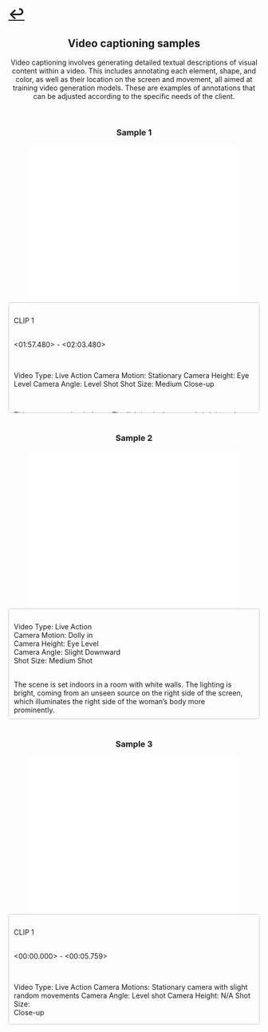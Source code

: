 # [↩](https://aledua.github.io/)

## <center>Video captioning samples</center>
<center>Video captioning involves generating detailed textual descriptions of visual content within a video. This includes annotating each element, shape, and color, as well as their location on the screen and movement, all aimed at training video generation models. These are examples of annotations that can be adjusted according to the specific needs of the client.</center>

&nbsp;
 
### <center>Sample 1</center>
<center><iframe width="420" height="315" src="./sample1.mp4" frameborder="0" allowfullscreen></iframe></center>
<div style="max-height: 200px; overflow-y: auto; padding: 10px; border: 1px solid #ccc; border-radius: 5px; white-space: pre-wrap; word-wrap: break-word;">
CLIP 1 

<01:57.480> - <02:03.480>

Video Type: Live Action
Camera Motion: Stationary
Camera Height: Eye Level
Camera Angle: Level Shot
Shot Size: Medium Close-up 

This scene was shot indoors. The lighting in the scene is bright and uniform throughout the setting.

In the center of the screen, slightly to the right, is an adult man with short black hair, tan brown skin, and a black mustache. He is wearing a light beige dress shirt with a small black oval object clipped at chest level. The shirt is buttoned all the way up, just below the collar. The man is slightly facing and looking to the left side of the screen while he is visible from the chest up. The man's head casts a shadow toward the right side on the backrest and wall behind.

Behind the man is the top of a backrest. The backrest resembles woven cane featuring a crisscross hexagonal pattern within a dark brown frame. The backrest near the right side of the man's head has a bright reflection making it look slightly silver-colored. 

In the bottom left corner of the frame, a small vertical brown rectangle is visible.

The background features a brown wall with ten vertical panels. The panels have a wood texture with lighter line details, and they are divided by vertical black stripes spaced evenly across the back wall.

<01:57.480> 
The backrest moves slightly forward and then backward. Simultaneously the man tilts his head toward the left side of the screen.

<01:57.680> - <01:59.632>
The man speaks.

<01:57.880>
The man gently turns his head to the left side of the screen.

<01:58.444>
The man tilts his head to the right side of the screen.

<01:58.844>
The man slightly lowers his head while continuing to gaze to the left of the screen.

<01:59.351>
The man nods.

<01:59.641>
A cross dissolve in transition occurs. As the man moves his head to the right side of the screen and looks down, he fades out. The same scene fades in, but the backrest is slightly further back, and the man appears more upright, looking toward the left-center of the screen.

<02:00.275> - <02:01.479>
The man speaks.

<02:00.361>
Behind his right shoulder, a partially visible rectangular object with white borders and a black center is on the wall.

<02:01.025>
The man moves his head forward and tilts it to the left side of the screen. 

<02:01.554>
The backrest shifts to the left side of the screen.

<02:01.805>
The man raises his head.

<02:02.259>
The backrest shifts to the right side of the screen.

<02:03.402>
The man closes his eyes and subtly raises his eyebrows.

The scene transitions with a quick cut transition to the next scene.

CLIP 2

<02:03.480> - <02:09.399>

Camera Motions: Pan to the right + Multiple
Shot Size: Long Shot

The scene is set outdoors. The illumination in the scene is bright and even. The atmosphere is quiet with the pile of bricks serving as the main point of focus.

Small rectangular, light gray-beige objects are visible along the center of the screen. These objects are stacked haphazardly, forming an irregular wall with a rough and uneven surface. Some rectangular objects protrude more than others. In the right center of the screen, fewer light gray objects are present, forming a U-shaped opening. The wall extends from the left edge of the frame, narrowing towards the right center edge of the frame. Slightly to the left of the center of the screen, a gray and white fabric-like object covers a small portion of the top and center of the wall, to the left of the U-shaped opening.

In the background, at the top left corner of the screen, there are dark green leaves. In the top area of the screen from left to right, thick gray-brown tree trunks and green foliage are visible. The area behind the trees is shrouded in darkness, obscuring any visible objects. In the top right corner of the screen, there are dark green leaves. Right behind is a barely visible light brown structure. The structure has two small black squares near the top center of the screen. The squares are aligned vertically with the top one more to the left.

At the bottom of the frame, green grass covers the ground in front of the wall. On the bottom left corner of the screen, there are gray rocks and debris. From just below the center to the right center of the screen, the ground is light brown and scattered with gray debris.

<02:03.480> - <02:09.399>
The camera pans to the right, gradually revealing more of the right side of the scene. Simultaneously, the camera makes slight vertical movements while continuously panning to the right.

<02:06.057>
The rocks and debris in the lower-left corner of the frame are no longer visible.

<02:07.157>
The bottom of the screen is mostly covered by green grass. To the right of the U-shaped opening, part of the wall is collapsed, forming an irregular pile of gray rectangular objects. Behind the collapsed wall more gray-brown tree trunks and green foliage are visible. In the top right corner of the screen, behind the trunks, there is a dark gray vertical surface. The ground in front of the wall is littered with gray debris.

<02:08.762>
The U-shaped opening is now located in the left-center of the screen. In the upper right section of the screen, the wall remains intact. In the right center of the screen, there is a patch of green grass. In front of and to the right of the collapsed wall, there is a thick, grayish-brown tree trunk. In the top right corner of the frame, dark green leaves are visible.

The clip transitions with a quick cut to the next scene.

CLIP 3

<02:09.399> - <02:22.120>

Camera Motion: Stationary
Shot Size: Medium Close-up
 
The same person and background described in a previous clip are featured.

The man's head is slightly tilted to the left side of the screen. The man is looking to the left center of the screen with his lips pressed together. However, this time his expression shows a serious mood.

<02:09.400> - <02:16.855>
The man speaks.

<02:09.486>
The backrest moves slightly to the right side of the screen.

<02:09.753>
The man lifts his head.

<02:10.753>
The man lowers his head towards the left of the screen.

<02:11.488>
The man gently nods.

<02:12.119>
The man raises his head and tilts it to the right side of the screen.

<02:13.612>
The man tilts his head to the left side of the screen.

<02:14.012>
The man lowers his head.

<02:14.612>
The man tilts his head to the right side of the screen.

<02:15.012>
The backrest shifts slightly to the right of the screen.

<02:16.612>
The man lowers his head slightly.

<02:16.855>
The man closes his mouth and stops speaking.

<02:16.912>
The backrest moves slightly to the left of the screen.

<02:17.212>
The man lowers his head and looks towards the bottom of the screen.

<02:17.905> - <02:22.120>
The man opens his mouth and continues speaking.

<02:19.012>
The man tilts his head upward towards the left side of the screen.

<02:19.412>
The backrest moves slightly to the left of the screen.

<02:19.612>
The man moves his head forward and slightly downward.

<02:20.312>
The man tilts his head to the right while the backrest shifts slightly to the right of the screen.

<02:21.212>
The man moves his head upright.

<02:22.012>
The man tilts his head slightly to the left side of the screen.

The clip transitions with a quick cut to the next scene.

CLIP 4

<02:22.120> - <02:24.480>

Camera Motion: Zoom Out
Camera Height: N/A
Camera Angle: Downward Angle
Shot Size: Medium Full Shot

The scene takes place outdoors. The lighting is bright and warm. Overall, the location is quiet.

A light gray-beige rectangular structure occupies most of the screen. The structure is positioned diagonally, facing the left side of the screen, and features a stepped design.

The first step at the top of the structure is partially covered with a broken stone slab. The stone slab is positioned just below the top center of the screen. Another piece of broken stone slab is at the bottom left corner of the screen. A large, irregular hole is located at the top center of the structure, revealing a dark, empty cavity beneath. The edges of this hole are jagged, with chunks of stone and debris scattered around it.

Two more steps are visible on the right side of the screen. The second step is taller and has rectangular carvings on the side and protruding top edges. Below, a third step is visible.  On the right side of the screen, the structure has soft shadows giving it a warm tone. The structure gets cut off by the bottom edges of the frame.

Behind the structure, towards the right-center of the screen, there is dark green grass.

In the top right part of the screen, a light gray structure with three distinct levels is visible. The bottom level is taller, and the structure shows signs of wear, with weathered edges and a slightly faded surface. In the top left corner of the screen, a partially visible gray rectangular structure is topped with long, dark green grass. Green grass is visible near the base of the structure, on the left-center of the screen.

There is some greenery in the background, in the top center of the screen.

<02:22.120> - <02:24.480>     
The camera does a zoom-out, gradually revealing less of the scene.

<02:23.079>
On the bottom left of the screen, centered on the second step of the structure, is a carved inscription with an oblong shape.

<02:24.379>
A fourth step is visible at the bottom right of the screen. The second step of the structure is now fully visible, with two black vertical lines on each side. Each edge of the second step features two vertical rectangular decorative elements carved into the stone, with simple details. These decorative elements frame the central inscription.

In the upper left corner, above the gray structure, there is more green foliage with small light gray tips.

In the top right corner, the top of the light gray structure is more visible. It has a rectangular base that narrows up to a point. The very top is cut off on the top right edge of the frame. Overgrown dark green grass is visible behind it.

The video ends abruptly.
</div>
&nbsp;
 
### <center>Sample 2</center>
<center><iframe width="420" height="315" src="./sample2.mp4" frameborder="0" allowfullscreen></iframe></center>
<div style="max-height: 200px; overflow-y: auto; padding: 10px; border: 1px solid #ccc; border-radius: 5px; white-space: pre-wrap; word-wrap: break-word;">
Video Type: Live Action
Camera Motion: Dolly in
Camera Height: Eye Level
Camera Angle: Slight Downward
Shot Size: Medium Shot

The scene is set indoors in a room with white walls. The lighting is bright, coming from an unseen source on the right side of the screen, which illuminates the right side of the woman’s body more prominently.

From the lower center to the upper center of the screen, there is a woman facing the camera, visible from the waist up with her arms at her sides. She has light skin, dark brown eyes, and long, straight, dark brown hair. Her hair is parted slightly off-center on her left. She has dark eyebrows, full lips, and a slender frame. She is wearing a white button-up shirt with long sleeves and round, silver-colored buttons. The top three buttons are left undone. The shirt has two pockets, one on each side of her chest. She is also wearing a thin choker necklace with a small, rounded silver-colored charm at her throat. Her facial expression features a direct gaze into the camera, with her lips pressed together in a subtle smile. 

In the background, there is a white wall with horizontal paneling extending from the top to the bottom of the screen. On the third line of the paneling, from top to bottom, two small black dots are visible, slightly apart: one in the top left corner and the other in the upper center of the screen. There are two dark brown, vertical, rectangular posts on the wall. One is at a slight diagonal along the left edge of the frame, leaving a small white space with shadows in the bottom left corner of the screen. The other is behind the woman, spanning from the top center to the center of the screen.

Located between the left center and the center of the screen, a black rectangular monitor is on the wall. Below it, near the bottom left corner of the screen and extending toward the bottom center, is a light beige rectangular surface, with the right edge of the table surface obscured by the woman. On the far left side of the table surface is a rectangular object positioned vertically. The side of the object that is facing the camera is black, and the top and right sides are dark brown. To the right of this object, there is a stack of three thin rectangular objects. The one on the bottom has white edges. The one in the middle has white edges and a yellow cover on top. The one on top is gray and smaller than the others. On the right side of the table surface, there is a dark gray circular object with a silver-colored reflective edge, placed on top of a gray rectangular object positioned horizontally. The front of the table surface is black on the left side and has a shelf on the right side.

On the right side of the screen is a dark brown hanging egg chair facing the left. A thick silver-colored chain is visible from the top right edge to the right center of the screen, attached to the top of the chair. The egg chair, visible from the right center to the bottom right corner of the screen, has a series of horizontal and vertical bars forming a curved backrest. It also features large openings on its sides and a similarly colored cushion for the backrest and seat. A cream-colored, furry-textured, semi-square object with a fold at its top right corner is resting on the chair, positioned just to the right of the woman's left elbow.

<00:00.000> - <00:05.759>
The camera makes a dolly-in movement, causing the dark brown post on the left side of the screen to move out of the frame gradually from top to bottom. 

<00:01.560>
The woman at the center of the screen blinks. 

<00:02.240>
The woman tilts her head upward. 

<00:02.680>
The woman's lips extend further into a smile while she continues to look toward the camera.

The clip ends abruptly.
</div>
 &nbsp;
 
### <center>Sample 3</center>
<center><iframe width="420" height="315" src="./sample3.mp4" frameborder="0" allowfullscreen></iframe></center>
<div style="max-height: 200px; overflow-y: auto; padding: 10px; border: 1px solid #ccc; border-radius: 5px; white-space: pre-wrap; word-wrap: break-word;">
CLIP 1 

<00:00.000> - <00:05.759>

Video Type: Live Action
Camera Motions: Stationary camera with slight random movements
Camera Angle: Level shot
Camera Height: N/A
Shot Size: Close-up

This scene was captured in a softly lit setting with even lighting and an out-of-focus green and white surface visible in the background. In the foreground, a light source illuminates the subject from the left side off-screen.

On the left side of the screen, a cat with brown fur and reddish-orange tones, along with black streaks across its body head, is looking directly at the camera. The cat's eyes irises are light green in the center with yellow around the edges, and the eye closest to the right edge of the screen is darker due to the lighting. The pupils are black, slightly elongated vertically, with white highlights reflecting the scene's lighting on the cat’s right eye. The cat's head features black-brown markings on the top, around its eyes, above its nose, and alongside its snout. Surrounding the snout, there are white fur details. The cat's eyes, snout, and nose are outlined in black. Its whiskers are white. The cat's nose is light brown.

The cat's right side is slightly more illuminated than its left side. Additionally, the cat's head is slightly tilted toward the left side of the screen. Its left ears point toward the top edge of the screen while its right ear points toward the upper left corner and both have gray shadows in the center.

The background of the scene is out-of-focus. In the bottom left corner of the screen, there is an irregular gray section with a curved line at the top. Above the gray section in the bottom left corner of the screen, there is a vertically positioned rectangular gray section that covers the center of the left and part of the top left corner of the screen. The right side of this rectangle is slightly darker than the left, and its top right is partially covered by the cat's right ear. 

At the bottom of the screen, there is a white section that spans the lower center and the bottom right corner of the screen. This section has a curved line at the top. In the lower center and center of the screen, there is an L-shaped green section extending across the upper center and part of the top left areas of the screen.

On the right side of the screen, there is a light gray rectangular section positioned vertically. To the right of this section, there is a narrow white rectangle positioned vertically, which has a horizontal line in the center extending towards the center of the right of the screen. Near the right edge, there is a black section with gray details located in the center of the right and bottom right areas of the screen. On the top right corner of the screen, there is a small, vertical light gray section.


<00:00.480>
The cat narrows its eyes.

<00:00.880>
The cat opens its eyes.

<00:01.120> - <00:02.760>
The cat looks toward the screen camera while staying on the left side of the screen.

<00:02.400>
The cat slightly moves its left ear.

<00:02.760>
The cat moves its head very slightly toward the right side of the screen.

<00:03.040>
The cat moves its head very slightly toward the top left corner of the screen in a diagonal direction.

<00:03.640>
The cat slightly moves its left ear downward.

<00:04.360>
The cat fixes its gaze, slightly narrowing both eyes.

<00:04.880>
The cat narrows its eyes a bit more.

<00:05.080>
The cat opens its eyes very slightly.

<00:05.380>
The cat lowers its gaze slightly, looking directly at the camera.

<00:05.720>
The cat slightly raises its gaze, looking toward the left corner of the screen.

The video ends.

</div>
